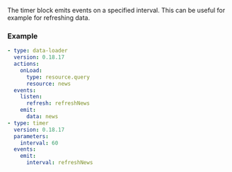 The timer block emits events on a specified interval. This can be useful for example for refreshing
data.

### Example

```yaml
- type: data-loader
  version: 0.18.17
  actions:
    onLoad:
      type: resource.query
      resource: news
  events:
    listen:
      refresh: refreshNews
    emit:
      data: news
- type: timer
  version: 0.18.17
  parameters:
    interval: 60
  events:
    emit:
      interval: refreshNews
```
